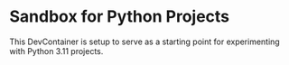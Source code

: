 # Sandbox for Python Projects

This DevContainer is setup to serve as a starting point for experimenting with Python 3.11 projects.